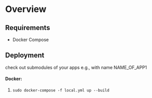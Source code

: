 # Overview

## Requirements
- Docker Compose

## Deployment

check out submodules of your apps e.g., with name NAME_OF_APP1

#### Docker:
1. `sudo docker-compose -f local.yml up --build`  

